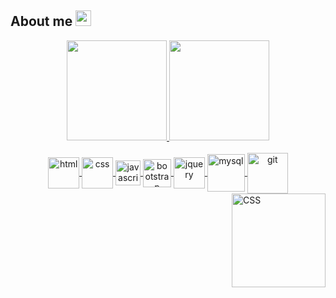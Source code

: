 
 ## About me   <a href="https://www.linkedin.com/in/b%C3%A1rbara-cruz-228552199/" target="_blank"><img height="25" width="25" src="https://cdn.iconscout.com/icon/free/png-256/linkedin-162-498418.png" target="_blank"></a> 
<div align="center">
  <a href="https://github.com/blcrz">
  <img height="160em" src="https://github-readme-stats.vercel.app/api?username=blcrz&show_icons=true&theme=github_dark&include_all_commits=true&count_private=true"/>
  <img height="160em" src="https://github-readme-stats.vercel.app/api/top-langs/?username=blcrz&layout=compact&langs_count=7&theme=github_dark"/>
</div>

<div align="center" style="display: inline_block"><br>
  <img align="center" alt="html" height="50" width="50" src="https://cdn.iconscout.com/icon/free/png-256/html5-41-1175209.png">
  <img align="center" alt="css" height="50" width="50" src="https://cdn.iconscout.com/icon/free/png-256/css3-10-1175238.png">
  <img align="center" alt="javascript" height="40" width="40" src="https://cdn.iconscout.com/icon/free/png-256/javascript-2752148-2284965.png">
  <img align="center" alt="bootstrap" height="45" width="45" src="https://cdn.iconscout.com/icon/free/png-256/bootstrap-6-1175203.png">
  <img align="center" alt="jquery" height="50" width="50" src="https://cdn.iconscout.com/icon/free/png-256/jquery-8-1175153.png">
  <img align="center" alt="mysql" height="60" width="60" src="https://cdn.iconscout.com/icon/free/png-256/mysql-3628940-3030165.png">
  <img align="center" alt="git" height="65" width="65" src="https://cdn.iconscout.com/icon/free/png-256/git-16-1175195.png">
</div> 
<div style="display:inline_block">
  <img align="right" alt="CSS" height="150" width="150" src="https://cdn.discordapp.com/attachments/896414012382777377/896414755974185011/bazinha.png">
</div>
